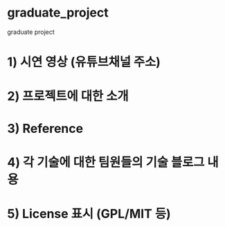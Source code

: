 # graduate_project
graduate project

# 1) 시연 영상 (유튜브채널 주소)
# 2) 프로젝트에 대한 소개
# 3) Reference
# 4) 각 기술에 대한 팀원들의 기술 블로그 내용
# 5) License 표시 (GPL/MIT 등) 
